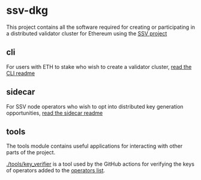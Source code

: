 # ssv-dkg

This project contains all the software required for creating or participating in a distributed validator cluster for Ethereum using the [SSV project](https://github.com/bloxapp/ssv)

## cli
For users with ETH to stake who wish to create a validator cluster, [read the CLI readme](./cli/README.md)

## sidecar
For SSV node operators who wish to opt into distributed key generation opportunities, [read the sidecar readme](./sidecar/README.md)

## tools
The tools module contains useful applications for interacting with other parts of the project.

[./tools/key_verifier](./tools/key_verifier) is a tool used by the GitHub actions for verifying the keys of operators added to the [operators list](./nodes/operators.json).